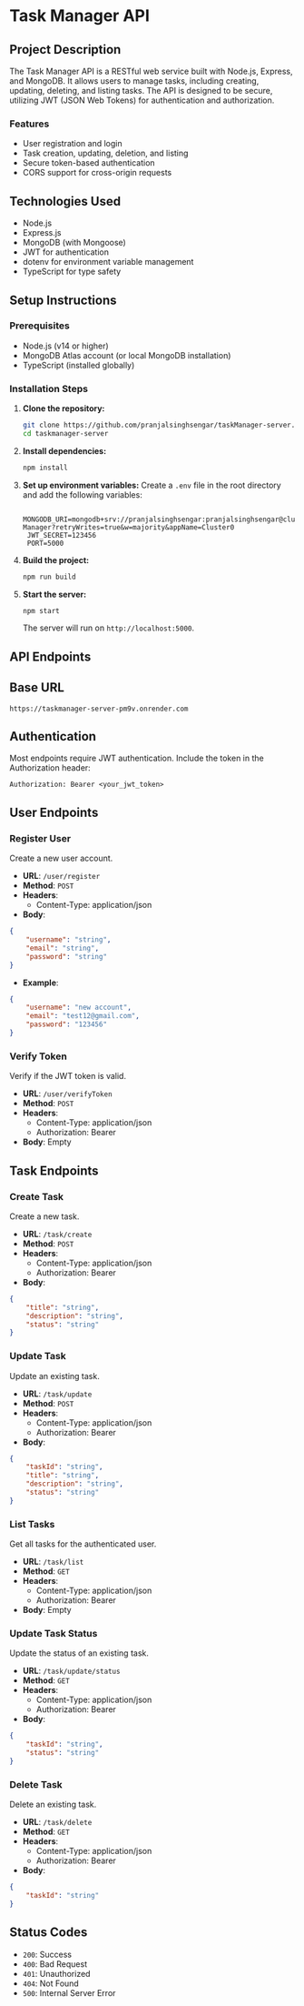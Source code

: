 



# Task Manager API

## Project Description

The Task Manager API is a RESTful web service built with Node.js, Express, and MongoDB. It allows users to manage tasks, including creating, updating, deleting, and listing tasks. The API is designed to be secure, utilizing JWT (JSON Web Tokens) for authentication and authorization.

### Features
- User registration and login
- Task creation, updating, deletion, and listing
- Secure token-based authentication
- CORS support for cross-origin requests

## Technologies Used
- Node.js
- Express.js
- MongoDB (with Mongoose)
- JWT for authentication
- dotenv for environment variable management
- TypeScript for type safety

## Setup Instructions

### Prerequisites
- Node.js (v14 or higher)
- MongoDB Atlas account (or local MongoDB installation)
- TypeScript (installed globally)

### Installation Steps

1. **Clone the repository:**
   ```bash
   git clone https://github.com/pranjalsinghsengar/taskManager-server.git
   cd taskmanager-server
   ```

2. **Install dependencies:**
   ```bash
   npm install
   ```

3. **Set up environment variables:**
   Create a `.env` file in the root directory and add the following variables:
   ```env
    MONGODB_URI=mongodb+srv://pranjalsinghsengar:pranjalsinghsengar@cluster0.yoqhi.mongodb.net/Task-Manager?retryWrites=true&w=majority&appName=Cluster0
    JWT_SECRET=123456
    PORT=5000

   ```
4. **Build the project:**
   ```bash
   npm run build
   ```

5. **Start the server:**
   ```bash
   npm start
   ```

   The server will run on `http://localhost:5000`.

## API Endpoints

## Base URL
```
https://taskmanager-server-pm9v.onrender.com
```

## Authentication
Most endpoints require JWT authentication. Include the token in the Authorization header:
```
Authorization: Bearer <your_jwt_token>
```

## User Endpoints

### Register User
Create a new user account.

- **URL**: `/user/register`
- **Method**: `POST`
- **Headers**: 
  - Content-Type: application/json
- **Body**:
```json
{
    "username": "string",
    "email": "string",
    "password": "string"
}
```
- **Example**:
```json
{
    "username": "new account",
    "email": "test12@gmail.com",
    "password": "123456"
}
```

### Verify Token
Verify if the JWT token is valid.

- **URL**: `/user/verifyToken`
- **Method**: `POST`
- **Headers**: 
  - Content-Type: application/json
  - Authorization: Bearer <token>
- **Body**: Empty

## Task Endpoints

### Create Task
Create a new task.

- **URL**: `/task/create`
- **Method**: `POST`
- **Headers**: 
  - Content-Type: application/json
  - Authorization: Bearer <token>
- **Body**:
```json
{
    "title": "string",
    "description": "string",
    "status": "string"
}
```

### Update Task
Update an existing task.

- **URL**: `/task/update`
- **Method**: `POST`
- **Headers**: 
  - Content-Type: application/json
  - Authorization: Bearer <token>
- **Body**:
```json
{
    "taskId": "string",
    "title": "string",
    "description": "string",
    "status": "string"
}
```

### List Tasks
Get all tasks for the authenticated user.

- **URL**: `/task/list`
- **Method**: `GET`
- **Headers**: 
  - Content-Type: application/json
  - Authorization: Bearer <token>
- **Body**: Empty

### Update Task Status
Update the status of an existing task.

- **URL**: `/task/update/status`
- **Method**: `GET`
- **Headers**: 
  - Content-Type: application/json
  - Authorization: Bearer <token>
- **Body**:
```json
{
    "taskId": "string",
    "status": "string"
}
```

### Delete Task
Delete an existing task.

- **URL**: `/task/delete`
- **Method**: `GET`
- **Headers**: 
  - Content-Type: application/json
  - Authorization: Bearer <token>
- **Body**:
```json
{
    "taskId": "string"
}
```

## Status Codes
- `200`: Success
- `400`: Bad Request
- `401`: Unauthorized
- `404`: Not Found
- `500`: Internal Server Error

